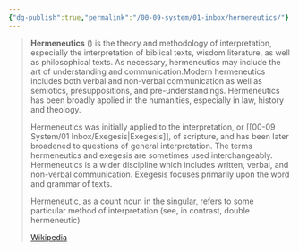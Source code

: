 ```yaml
---
{"dg-publish":true,"permalink":"/00-09-system/01-inbox/hermeneutics/"}
---
```



> **Hermeneutics** () is the theory and methodology of interpretation, especially the interpretation of biblical texts, wisdom literature, as well as philosophical texts. As necessary, hermeneutics may include the art of understanding and communication.Modern hermeneutics includes both verbal and non-verbal communication as well as semiotics, presuppositions, and pre-understandings. Hermeneutics has been broadly applied in the humanities, especially in law, history and theology.
> 
> Hermeneutics was initially applied to the interpretation, or [[00-09 System/01 Inbox/Exegesis\|Exegesis]], of scripture, and has been later broadened to questions of general interpretation. The terms hermeneutics and exegesis are sometimes used interchangeably. Hermeneutics is a wider discipline which includes written, verbal, and non-verbal communication. Exegesis focuses primarily upon the word and grammar of texts.
> 
> Hermeneutic, as a count noun in the singular, refers to some particular method of interpretation (see, in contrast, double hermeneutic).
> 
> [Wikipedia](https://en.wikipedia.org/wiki/Hermeneutics)
